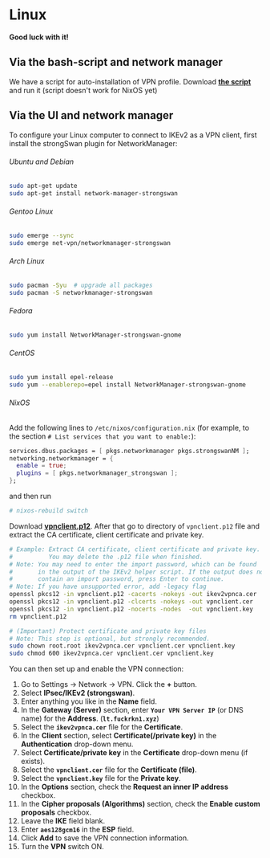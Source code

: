 # Linux

**Good luck with it!**

## Via the bash-script and network manager

We have a script for auto-installation of VPN profile. 
Download [**the script**](https://github.com/nezavisimost/FuckRKN1/blob/main/client-conf/install.sh) and run it (script doesn't work for NixOS yet)

## Via the UI and network manager

To configure your Linux computer to connect to IKEv2 as a VPN client, first install the strongSwan plugin for NetworkManager:

###### Ubuntu and Debian
```bash
sudo apt-get update
sudo apt-get install network-manager-strongswan
```

###### Gentoo Linux
```bash
sudo emerge --sync
sudo emerge net-vpn/networkmanager-strongswan
```

###### Arch Linux
```bash
sudo pacman -Syu  # upgrade all packages
sudo pacman -S networkmanager-strongswan
```

###### Fedora
```bash
sudo yum install NetworkManager-strongswan-gnome
```

###### CentOS
```bash
sudo yum install epel-release
sudo yum --enablerepo=epel install NetworkManager-strongswan-gnome
```

###### NixOS
Add the following lines to `/etc/nixos/configuration.nix` (for example, to the section `# List services that you want to enable:`):
```nix
services.dbus.packages = [ pkgs.networkmanager pkgs.strongswanNM ];
networking.networkmanager = {
  enable = true;
  plugins = [ pkgs.networkmanager_strongswan ];
};
```
and then run
```bash
# nixos-rebuild switch
```

Download [**vpnclient.p12**](https://s.fuckrkn1.xyz/client-conf/0.0.2/vpnclient.p12). After that go to directory of `vpnclient.p12` file and extract the CA certificate, client certificate and private key.

```bash
# Example: Extract CA certificate, client certificate and private key.
#          You may delete the .p12 file when finished.
# Note: You may need to enter the import password, which can be found
#       in the output of the IKEv2 helper script. If the output does not
#       contain an import password, press Enter to continue.
# Note: If you have unsupported error, add -legacy flag
openssl pkcs12 -in vpnclient.p12 -cacerts -nokeys -out ikev2vpnca.cer
openssl pkcs12 -in vpnclient.p12 -clcerts -nokeys -out vpnclient.cer
openssl pkcs12 -in vpnclient.p12 -nocerts -nodes  -out vpnclient.key
rm vpnclient.p12

# (Important) Protect certificate and private key files
# Note: This step is optional, but strongly recommended.
sudo chown root.root ikev2vpnca.cer vpnclient.cer vpnclient.key
sudo chmod 600 ikev2vpnca.cer vpnclient.cer vpnclient.key
```

You can then set up and enable the VPN connection:

1. Go to Settings -> Network -> VPN. Click the **+** button.
2. Select **IPsec/IKEv2 (strongswan)**.
3. Enter anything you like in the **Name** field.
4. In the **Gateway (Server)** section, enter **`Your VPN Server IP`** (or DNS name) for the **Address**. (**``lt.fuckrkn1.xyz``**)
5. Select the **`ikev2vpnca.cer`** file for the **Certificate**.
6. In the **Client** section, select **Certificate(/private key)** in the **Authentication** drop-down menu.
7. Select **Certificate/private key** in the **Certificate** drop-down menu (if exists).
8. Select the **`vpnclient.cer`** file for the **Certificate (file)**.
9. Select the **`vpnclient.key`** file for the **Private key**.
10. In the **Options** section, check the **Request an inner IP address** checkbox.
11. In the **Cipher proposals (Algorithms)** section, check the **Enable custom proposals** checkbox.
12. Leave the **IKE** field blank.
13. Enter **`aes128gcm16`** in the **ESP** field.
14. Click **Add** to save the VPN connection information.
15. Turn the **VPN** switch ON.
